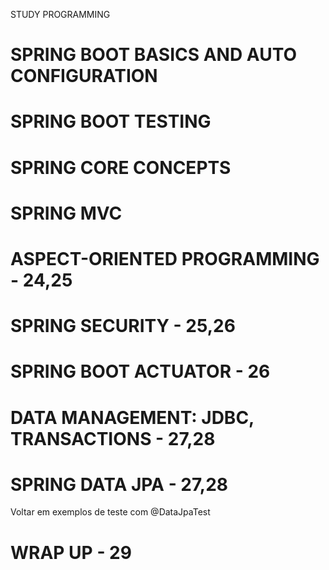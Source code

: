 STUDY PROGRAMMING

# SPRING BOOT BASICS AND AUTO CONFIGURATION

# SPRING BOOT TESTING

# SPRING CORE CONCEPTS

# SPRING MVC

# ASPECT-ORIENTED PROGRAMMING - 24,25

# SPRING SECURITY - 25,26

# SPRING BOOT ACTUATOR - 26

# DATA MANAGEMENT: JDBC, TRANSACTIONS - 27,28

# SPRING DATA JPA - 27,28
Voltar em exemplos de teste com @DataJpaTest

# WRAP UP - 29